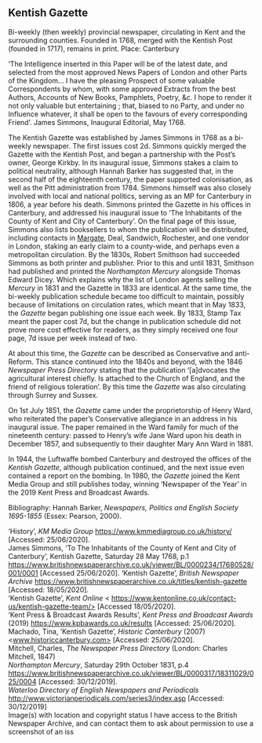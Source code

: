 ## Kentish Gazette

Bi-weekly (then weekly) provincial newspaper, circulating in Kent and the surrounding counties. Founded in 1768, merged with the Kentish Post (founded in 1717), remains in print.
Place: Canterbury

‘The Intelligence inserted in this Paper will be of the latest date, and selected from the most approved News Papers of London and other Parts of the Kingdom… I have the pleasing Prospect of some valuable Correspondents by whom, with some approved Extracts from the best Authors, Accounts of New Books, Pamphlets, Poetry, &c. I hope to render it not only valuable but entertaining ; that, biased to no Party, and under no Influence whatever, it shall be open to the favours of every corresponding Friend’.
James Simmons, Inaugural Editorial, May 1768.


The Kentish Gazette was established by James Simmons in 1768 as a bi-weekly newspaper. The first issues cost 2d. Simmons quickly merged the Gazette with the Kentish Post, and began a partnership with the Post’s owner, George Kirkby. In its inaugural issue, Simmons stakes a claim to political neutrality, although Hannah Barker has suggested that, in the second half of the eighteenth century, the paper supported colonisation, as well as the Pitt administration from 1784. Simmons himself was also closely involved with local and national politics, serving as an MP for Canterbury in 1806, a year before his death. Simmons printed the Gazette in his offices in Canterbury, and addressed his inaugural issue to ‘The Inhabitants of the County of Kent and City of Canterbury’. On the final page of this issue, Simmons also lists booksellers to whom the publication will be distributed, including contacts in [Margate]( 19c-margate), Deal, Sandwich, Rochester, and one vendor in London, staking an early claim to a county-wide, and perhaps even a metropolitan circulation.
By the 1830s, Robert Smithson had succeeded Simmons as both printer and publisher. Prior to this and until 1831, Smithson had published and printed the _Northampton Mercury_ alongside Thomas Edward Dicey. Which explains why the list of London agents selling the _Mercury_ in 1831 and the Gazette in 1833 are identical. At the same time, the bi-weekly publication schedule became too difficult to maintain, possibly because of limitations on circulation rates, which meant that in May 1833, the _Gazette_ began publishing one issue each week. By 1833, Stamp Tax meant the paper cost 7d, but the change in publication schedule did not prove more cost effective for readers, as they simply received one four page, 7d issue per week instead of two.

At about this time, the _Gazette_ can be described as Conservative and anti-Reform. This stance continued into the 1840s and beyond, with the 1846 _Newspaper Press Directory_ stating that the publication ‘[a]dvocates the agricultural interest chiefly. Is attached to the Church of England, and the friend of religious toleration’.  By this time the _Gazette_ was also circulating through Surrey and Sussex.

On 1st July 1851, the _Gazette_ came under the proprietorship of Henry Ward, who reiterated the paper’s Conservative allegiance in an address in his inaugural issue. The paper remained in the Ward family for much of the nineteenth century: passed to Henry’s wife Jane Ward upon his death in December 1857, and subsequently to their daughter Mary Ann Ward in 1881.

In 1944, the Luftwaffe bombed Canterbury and destroyed the offices of the _Kentish Gazette_, although publication continued, and the next issue even contained a report on the bombing. In 1980, the _Gazette_ joined the Kent Media Group and still publishes today, winning ‘Newspaper of the Year’ in the 2019 Kent Press and Broadcast Awards.

Bibliography:
Hannah Barker, _Newspapers, Politics and English Society 1695-1855_ (Essex: Pearson, 2000).

‘History’, _KM Media Group_ <https://www.kmmediagroup.co.uk/history/> [Accessed: 25/06/2020].   
James Simmons, ‘To The Inhabitants of the County of Kent and City of Canterbury’, Kentish Gazette, Saturday 28 May 1768, p.1  <https://www.britishnewspaperarchive.co.uk/viewer/BL/0000234/17680528/001/0001> [Accessed 25/06/2020].
‘Kentish Gazette’, _British Newspaper Archive_ <https://www.britishnewspaperarchive.co.uk/titles/kentish-gazette> [Accessed: 18/05/2020].   
‘Kentish Gazette’, _Kent Online_ < https://www.kentonline.co.uk/contact-us/kentish-gazette-team/> [Accessed 18/05/2020].   
‘Kent Press & Broadcast Awards Results’, _Kent Press and Broadcast Awards_ (2019) <https://www.kpbawards.co.uk/results> [Accessed: 25/06/2020].   
Machado, Tina, ‘Kentish Gazette’, _Historic Canterbury_ (2007) <www.historiccanterbury.com> [Accessed: 25/06/2020].   
Mitchell, Charles, _The Newspaper Press Directory_ (London: Charles Mitchell, 1847)   
_Northampton Mercury_, Saturday 29th October 1831, p.4 <https://www.britishnewspaperarchive.co.uk/viewer/BL/0000317/18311029/025/0004> [Accessed: 30/12/2019].   
_Waterloo Directory of English Newspapers and Periodicals_ <http://www.victorianperiodicals.com/series3/index.asp> [Accessed: 30/12/2019]   
Image(s) with location and copyright status
I have access to the British Newspaper Archive, and can contact them to ask about permission to use a screenshot of an iss
